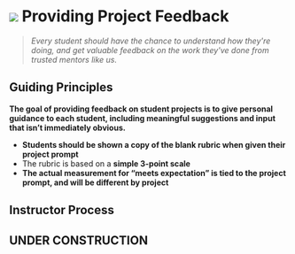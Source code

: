 # ![](https://ga-dash.s3.amazonaws.com/production/assets/logo-9f88ae6c9c3871690e33280fcf557f33.png) Providing Project Feedback
> _Every student should have the chance to understand how they're doing, and get valuable feedback on the work they've done from trusted mentors like us._

## Guiding Principles

**The goal of providing feedback on student projects is to give personal guidance to each student, including meaningful suggestions and input that isn’t immediately obvious.**

- **Students should be shown a copy of the blank rubric when given their project prompt**
- The rubric is based on a **simple 3-point scale**
- **The actual measurement for “meets expectation” is tied to the project prompt, and will be different by project**

## Instructor Process

## UNDER CONSTRUCTION
